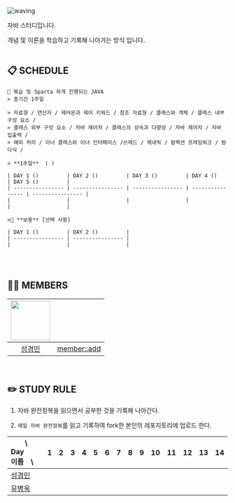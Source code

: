 ![waving](https://capsule-render.vercel.app/api?type=waving&height=200&text=JAVA_STUDY&fontAlign=57&fontAlignY=35&color=gradient)

자바 스터디입니다.

개념 및 이론을 학습하고 기록해 나아가는 방식 입니다.
<br><br>


## 📋 SCHEDULE
```
📌 복습 및 Sparta 하게 진행되는 JAVA
> 총기간 1주일

> 자료형 / 연산자 / 제어문과 제어 키워드 / 참조 자료형 / 클래스와 객체 / 클래스 내부 구성 요소 / 
> 클래스 외부 구엇 요소 / 자바 제어자 / 클래스의 상속과 다향성 / 자바 제어자 / 자바 입출력 / 
> 예외 처리 / 이너 클래스와 이너 인터페이스 /쓰레드 / 제네릭 / 컬렉션 프레임워크 / 람다식 /

> **1주일**  ( )

| DAY 1 ()         | DAY 2 ()         | DAY 3 ()         | DAY 4 ()         | DAY 5 ()         |
| ---------------- | ---------------- | ---------------- | ---------------- | ---------------- |
|                  |                  |                  |                  |                  |

>💎 **보충** [선택 사항]

| DAY 1 ()         | DAY 2 ()         |
| ---------------- | ---------------- |
|                  |                  |


```
<br/>


## 🏃🏻 MEMBERS
| [<a href="https://github.com/seung9526"><img src="https://avatars.githubusercontent.com/u/38849788?v=4" width="90"></a>]() |  |
| :----------------------------------------------------------: | :----------------------------------------------------------: |
|             [성경민](https://github.com/seung9526)             |             [member::add](mumberurl::add)             |
<br/>


## ✏️ STUDY RULE

1. 자바 완전정복을 읽으면서 공부한 것을 기록해 나아간다.

2. `매일 자바 완전정복`를 읽고 기록하여 fork한 본인의 레포지토리에 업로드 한다.

| 　　\　Day<br>이름　\ |                      1| 2 |3 | 4 | 5 |6 | 7| 8| 9 | 10 |11 |12| 13| 14|
| :---------------------------------------|- |- | -| - | -  | -| -| -| - | - |-  |-- | - | - |
| [성경민](https://github.com/seung9526)     |  |  |  |  |  |  |  |  |  |  |  |  |  |  | 
| [유병욱](https://github.com/FrostPenguiin)     |  |  |  |  |  |  |  |  |  |  |  |  |  |  | 
